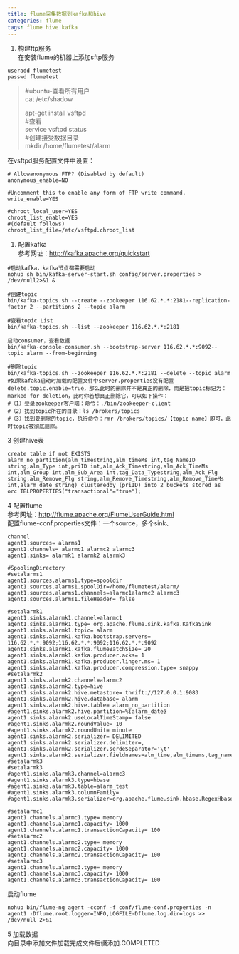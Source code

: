 ```yaml
---
title: flume采集数据到kafka和hive
categories: flume
tags: flume hive kafka
---
```

  1. 构建ftp服务   
在安装flume的机器上添加sftp服务

    
    
    useradd flumetest
    passwd flumetest

> #ubuntu-查看所有用户  
>  cat /etc/shadow
>
> apt-get install vsftpd  
>  #查看  
>  service vsftpd status  
>  #创建接受数据目录  
>  mkdir /home/flumetest/alarm

在vsftpd服务配置文件中设置：

    
    
    # Allowanonymous FTP? (Disabled by default)
    anonymous_enable=NO
    
    #Uncomment this to enable any form of FTP write command.
    write_enable=YES
    
    #chroot_local_user=YES
    chroot_list_enable=YES
    #(default follows)
    chroot_list_file=/etc/vsftpd.chroot_list

  1. 配置kafka   
参考网址：http://kafka.apache.org/quickstart

    
    
    #启动kafka，kafka节点都需要启动
    nohup sh bin/kafka-server-start.sh config/server.properties > /dev/null2>&1 &
    
    #创建topic
    bin/kafka-topics.sh --create --zookeeper 116.62.*.*:2181--replication-factor 2 --partitions 2 --topic alarm
    
    #查看topic List
    bin/kafka-topics.sh --list --zookeeper 116.62.*.*:2181
    
    启动consumer，查看数据
    bin/kafka-console-consumer.sh --bootstrap-server 116.62.*.*:9092--topic alarm --from-beginning
    
    #删除topic
    bin/kafka-topics.sh --zookeeper 116.62.*.*:2181 --delete --topic alarm
    #如果kafaka启动时加载的配置文件中server.properties没有配置delete.topic.enable=true，那么此时的删除并不是真正的删除，而是把topic标记为：marked for deletion，此时你若想真正删除它，可以如下操作：
    #（1）登录zookeeper客户端：命令：./bin/zookeeper-client
    #（2）找到topic所在的目录：ls /brokers/topics
    #（3）找到要删除的topic，执行命令：rmr /brokers/topics/【topic name】即可，此时topic被彻底删除。

3 创建hive表

    
    
    create table if not EXISTS alarm_no_partition(alm_timestring,alm_timeMs int,tag_NameID string,alm_Type int,priID int,alm_Ack_Timestring,alm_Ack_TimeMs int,alm_Group int,alm_Sub_Area int,tag_Data_Typestring,alm_Ack_Flg string,alm_Remove_Flg string,alm_Remove_Timestring,alm_Remove_TimeMs int,alarm_date string) clusteredby (priID) into 2 buckets stored as orc TBLPROPERTIES("transactional"="true");

4 配置flume  
参考网址：http://flume.apache.org/FlumeUserGuide.html  
配置flume-conf.properties文件：一个source，多个sink、

    
    
    channel
    agent1.sources= alarms1
    agent1.channels= alarmc1 alarmc2 alarmc3
    agent1.sinks= alarmk1 alarmk2 alarmk3
    
    #SpoolingDirectory
    #setalarms1
    agent1.sources.alarms1.type=spooldir
    agent1.sources.alarms1.spoolDir=/home/flumetest/alarm/
    agent1.sources.alarms1.channels=alarmc1alarmc2 alarmc3
    agent1.sources.alarms1.fileHeader= false
    
    #setalarmk1
    agent1.sinks.alarmk1.channel=alarmc1
    agent1.sinks.alarmk1.type= org.apache.flume.sink.kafka.KafkaSink
    agent1.sinks.alarmk1.topic= alarm
    agent1.sinks.alarmk1.kafka.bootstrap.servers= 116.62.*.*:9092;116.62.*.*:9092;116.62.*.*:9092
    agent1.sinks.alarmk1.kafka.flumeBatchSize= 20
    agent1.sinks.alarmk1.kafka.producer.acks= 1
    agent1.sinks.alarmk1.kafka.producer.linger.ms= 1
    agent1.sinks.alarmk1.kafka.producer.compression.type= snappy
    #setalarmk2
    agent1.sinks.alarmk2.channel=alarmc2
    agent1.sinks.alarmk2.type=hive
    agent1.sinks.alarmk2.hive.metastore= thrift://127.0.0.1:9083
    agent1.sinks.alarmk2.hive.database= alarm
    agent1.sinks.alarmk2.hive.table= alarm_no_partition
    #agent1.sinks.alarmk2.hive.partition=%{alarm_date}
    agent1.sinks.alarmk2.useLocalTimeStamp= false
    #agent1.sinks.alarmk2.roundValue= 10
    #agent1.sinks.alarmk2.roundUnit= minute
    agent1.sinks.alarmk2.serializer= DELIMITED
    agent1.sinks.alarmk2.serializer.delimiter=,
    agent1.sinks.alarmk2.serializer.serdeSeparator='\t'
    agent1.sinks.alarmk2.serializer.fieldnames=alm_time,alm_timems,tag_nameid,alm_type,priid,alm_ack_time,alm_ack_timems,alm_group,alm_sub_area,tag_data_type,alm_ack_flg,alm_remove_flg,alm_remove_time,alm_remove_timems,alarm_date
    #setalarmk3
    #setalarmk3
    #agent1.sinks.alarmk3.channel=alarmc3
    #agent1.sinks.alarmk3.type=hbase
    #agent1.sinks.alarmk3.table=alarm_test
    #agent1.sinks.alarmk3.columnFamily=
    #agent1.sinks.alarmk3.serializer=org.apache.flume.sink.hbase.RegexHbaseEventSerializer
    
    #setalarmc1
    agent1.channels.alarmc1.type= memory
    agent1.channels.alarmc1.capacity= 1000 
    agent1.channels.alarmc1.transactionCapacity= 100
    #setalarmc2
    agent1.channels.alarmc2.type= memory
    agent1.channels.alarmc2.capacity= 1000 
    agent1.channels.alarmc2.transactionCapacity= 100
    #setalarmc3
    agent1.channels.alarmc3.type= memory
    agent1.channels.alarmc3.capacity= 1000 
    agent1.channels.alarmc3.transactionCapacity= 100

启动flume

    
    
    nohup bin/flume-ng agent -cconf -f conf/flume-conf.properties -n agent1 -Dflume.root.logger=INFO,LOGFILE-Dflume.log.dir=logs >> /dev/null 2>&1

5 加载数据  
向目录中添加文件加载完成文件后缀添加.COMPLETED

